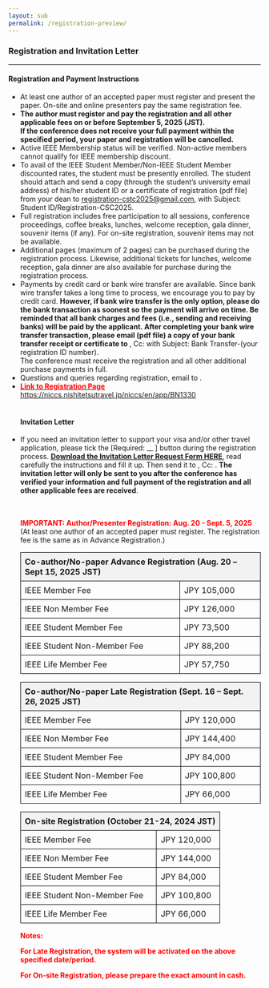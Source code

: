 ```yaml
---
layout: sub
permalink: /registration-preview/
---
```



<style>
        table {
            width: 100%;
            border-collapse: collapse;
        }
        th, td {
            border: 1px solid black;
            padding: 8px;
            text-align: left;
        }
        th {
            background-color: #f2f2f2;
        }
        .important {
            color: red;
            font-weight: bold;
        }
        .highlight {
            background-color: yellow;
        }
    </style>

<h3>Registration and Invitation Letter</h3>
<hr/>
<h4>Registration and Payment Instructions</h4>
<ul>
<li> At least one author of an accepted paper must register and present the paper. On-site and online presenters pay the same registration fee.</li>
<li> <b>The author must register and pay the registration and all other applicable fees on or before September 5, 2025 (JST). <br>If the conference does not receive your full payment within the specified period, your paper and registration will be cancelled.</b> </li>
<li> Active IEEE Membership status will be verified. Non-active members cannot qualify for IEEE membership discount. </li>
<li> To avail of the IEEE Student Member/Non-IEEE Student Member discounted rates, the student must be presently enrolled. The student should attach and send a copy (through the student’s university email address) of his/her student ID or a certificate of registration (pdf file) from your dean to <a href="mailto:registration-cstc2025@gmail.com"><u>registration-cstc2025@gmail.com</u></a>, with Subject: Student ID/Registration-CSC2025. </li>
<li> Full registration includes free participation to all sessions, conference proceedings, coffee breaks, lunches, welcome reception, gala dinner, souvenir items (if any). For on-site registration, souvenir items may not be available. </li>
<li> Additional pages (maximum of 2 pages) can be purchased during the registration process. Likewise, additional tickets for lunches, welcome reception, gala dinner are also available for purchase during the registration process.</li>
<li> Payments by credit card or bank wire transfer are available. Since bank wire transfer takes a long time to process, we encourage you to pay by credit card. <b>However, if bank wire transfer is the only option, please do the bank transaction as soonest so the payment will arrive on time. Be reminded that all bank charges and fees (i.e., sending and receiving banks) will be paid by the applicant. After completing your bank wire transfer transaction, please email (pdf file) a copy of your bank transfer receipt or certificate to </b> <a href="mailto:???"><u><???></u></a>, Cc: <a href="mailto:registration-cstc2025@gmail.com"><u><registration-cstc2025@gmail.com></u></a> with Subject: Bank Transfer-(your registration ID number). <br>The conference must receive the registration and all other additional purchase payments in full. </li>
<li> Questions and queries regarding registration, email to <a href="mailto:registration-cstc2025@gmail.com"><u><registration-cstc2025@gmail.com></u></a>. 
</li>
<li><a href="https://niccs.nishitetsutravel.jp/niccs/en/app/BN1330" target=_new> <span class="important">Link to Registration Page</span> <u>https://niccs.nishitetsutravel.jp/niccs/en/app/BN1330</u></a></li>
<br>
<h4>Invitation Letter</h4>
<li>If you need an invitation letter to support your visa and/or other travel application, please tick the [Required: __ ] button during the registration process. <a href="/2025/assets/files/REQUEST-FORM-Invitation Letter-CyberScienceCongress_2025.docx" download> <u><b>Download the Invitation Letter Request Form HERE</b></u></a>, read carefully the instructions and fill it up. Then send it to <a href="mailto:loc-cstc2025@gmail.com"><u><loc-cstc2025@gmail.com></u></a>, Cc: <a href="mailto:registration-cstc2025@gmail.com"><u><registration-cstc2025@gmail.com></u></a>. <b>The invitation letter will only be sent to you after the conference has verified your information and full payment of the registration and all other applicable fees are received</b>.</li>

<br>
<br>
 <p><span class="important">IMPORTANT: Author/Presenter Registration: Aug. 20 - Sept. 5, 2025</span> (At least one author of an accepted paper must register. The registration fee is the same as in Advance Registration.) <br>
    <table>
        <tr>
            <th colspan="2">Co-author/No-paper Advance Registration (Aug. 20 – Sept 15, 2025 JST)</th>
        </tr>
        <tr>
            <td>IEEE Member Fee</td>
            <td>JPY 105,000</td>
        </tr>
        <tr>
            <td>IEEE Non Member Fee</td>
            <td>JPY 126,000</td>
        </tr>
        <tr>
            <td>IEEE Student Member Fee</td>
            <td>JPY 73,500</td>
        </tr>
        <tr>
            <td>IEEE Student Non-Member Fee</td>
            <td>JPY 88,200</td>
        </tr>
        <tr>
            <td>IEEE Life Member Fee</td>
            <td>JPY 57,750</td>
        </tr>
    </table>
<table>
        <tr>
            <th colspan="2">Co-author/No-paper Late Registration (Sept. 16 – Sept. 26, 2025 JST)</th>
        </tr>
        <tr>
            <td>IEEE Member Fee</td>
            <td>JPY 120,000</td>
        </tr>
        <tr>
            <td>IEEE Non Member Fee</td>
            <td>JPY 144,400</td>
        </tr>
        <tr>
            <td>IEEE Student Member Fee</td>
            <td>JPY 84,000</td>
        </tr>
        <tr>
            <td>IEEE Student Non-Member Fee</td>
            <td>JPY 100,800</td>
        </tr>
        <tr>
            <td>IEEE Life Member Fee</td>
            <td>JPY 66,000</td>
        </tr>
    </table>
<table>
        <tr>
            <th colspan="2">On-site Registration (October 21-24, 2024 JST)</th>
        </tr>
        <tr>
            <td>IEEE Member Fee</td>
            <td>JPY 120,000</td>
        </tr>
        <tr>
            <td>IEEE Non Member Fee</td>
            <td>JPY 144,000</td>
        </tr>
        <tr>
            <td>IEEE Student Member Fee</td>
            <td>JPY 84,000</td>
        </tr>
        <tr>
            <td>IEEE Student Non-Member Fee</td>
            <td>JPY 100,800</td>
        </tr>
        <tr>
            <td>IEEE Life Member Fee</td>
            <td>JPY 66,000</td>
        </tr>
    </table>
<p class="important">Notes:</p>
<p class="important">For Late Registration, the system will be activated on the above specified date/period.</p>
<p class="important">For On-site Registration, please prepare the exact amount in cash.</p>
